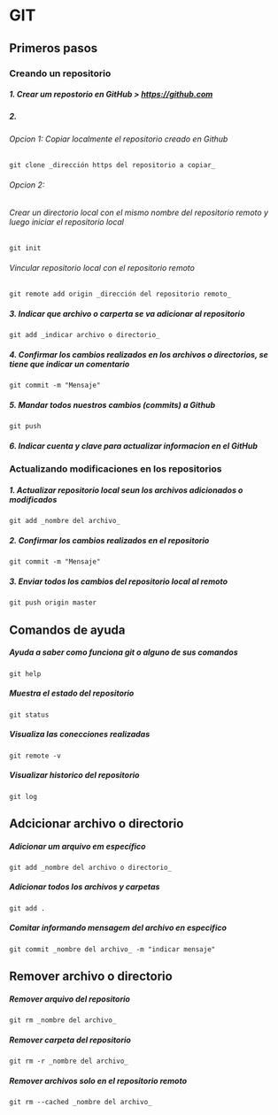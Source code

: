 # GIT


## Primeros pasos

### Creando un repositorio

##### 1. Crear um repostorio en GitHub > https://github.com

##### 2.
 
###### Opcion 1: Copiar localmente el repositorio creado en Github 
	git clone _dirección https del repositorio a copiar_

###### Opcion 2: 
###### Crear un directorio local con el mismo nombre del repositorio remoto y luego iniciar el repositorio local
	git init

###### Vincular repositorio local con el repositorio remoto
	git remote add origin _dirección del repositorio remoto_

##### 3. Indicar que archivo o carperta se va adicionar al repositorio
	git add _indicar archivo o directorio_

##### 4. Confirmar los cambios realizados en los archivos o directorios, se tiene que indicar un comentario
	git commit -m "Mensaje"

##### 5. Mandar todos nuestros cambios (commits) a Github
	git push 

##### 6. Indicar cuenta y clave para actualizar informacion en el GitHub


### Actualizando modificaciones en los repositorios

##### 1. Actualizar repositorio local seun los archivos adicionados o modificados
	git add _nombre del archivo_

##### 2. Confirmar los cambios realizados en el repositorio
	git commit -m "Mensaje"

##### 3. Enviar todos los cambios del repositorio local al remoto
	git push origin master
	

## Comandos de ayuda

##### Ayuda a saber como funciona git o alguno de sus comandos
	git help

##### Muestra el estado del repositorio
	git status

##### Visualiza las conecciones realizadas 
	git remote -v

##### Visualizar historico del repositorio
	git log


## Adcicionar archivo o directorio

##### Adicionar um arquivo em específico
	git add _nombre del archivo o directorio_

##### Adicionar todos los archivos y carpetas
	git add .

##### Comitar informando mensagem del archivo en especifico
	git commit _nombre del archivo_ -m "indicar mensaje"

## Remover archivo o directorio

##### Remover arquivo del repositorio
	git rm _nombre del archivo_

##### Remover carpeta del repositorio
	git rm -r _nombre del archivo_

##### Remover archivos solo en el repositorio remoto
	git rm --cached _nombre del archivo_





